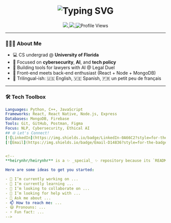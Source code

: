 
<!-- Typing Header -->
<h1 align="center">
<img src="https://readme-typing-svg.herokuapp.com?font=Fira+Code&size=30&duration=2000&pause=500&center=true&vCenter=true&width=500&color=1E90FF&lines=Hi+I'm+Heiryn+Hernandez+Rojas!;Computer+Science+Student+@+UF+🐊;Cybersecurity+%7C+AI+%7C+Creative+Tech+%7C+Public+Policy" alt="Typing SVG" />
</h1>

<!-- Links and Badges -->
<p align="center">
<a href="https://www.linkedin.com/in/heirynhernandez/">
<img src="https://img.shields.io/badge/LinkedIn-Heiryn%20Hernandez-blue?style=flat-square&logo=linkedin&logoColor=white" />
</a>
<a href="mailto:heirynhr@ufl.edu">
<img src="https://img.shields.io/badge/Email-heirynhr%40ufl.edu-blue?style=flat-square&logo=gmail&logoColor=white" />
</a>
<img src="https://komarev.com/ghpvc/?username=heirynhr&style=flat-square&color=1E90FF" alt="Profile Views" />
</p>

---

### 👩🏽‍💻 About Me

- 💻 CS undergrad @ **University of Florida**
- 🔐 Focused on **cybersecurity**, **AI**, and **tech policy**
- 🧠 Building tools for lawyers with AI @ Legal Duel
- 🌿 Front-end meets back-end enthusiast (React + Node + MongoDB)
- 💬 Trilingual-ish: 🇺🇸 English, 🇻🇪 Spanish, 🇫🇷 un petit peu de français

---

### 🛠️ Tech Toolbox

```yaml
Languages: Python, C++, JavaScript
Frameworks: React, React Native, Node.js, Express
Databases: MongoDB, Firebase
Tools: Git, GitHub, Postman, Figma
Focus: NLP, Cybersecurity, Ethical AI
## 🌐 Let's Connect!  
[![LinkedIn](https://img.shields.io/badge/LinkedIn-0A66C2?style=for-the-badge&logo=linkedin&logoColor=white)](www.linkedin.com/in/heirynhr)  
[![Email](https://img.shields.io/badge/Email-D14836?style=for-the-badge&logo=gmail&logoColor=white)](mailto:heirynhr@gmail.com)  


<!--
**heirynhr/heirynhr** is a ✨ _special_ ✨ repository because its `README.md` (this file) appears on your GitHub profile.

Here are some ideas to get you started:

- 🔭 I’m currently working on ...
- 🌱 I’m currently learning ...
- 👯 I’m looking to collaborate on ...
- 🤔 I’m looking for help with ...
- 💬 Ask me about ...
- 📫 How to reach me: ...
- 😄 Pronouns: ...
- ⚡ Fun fact: ...
-->



